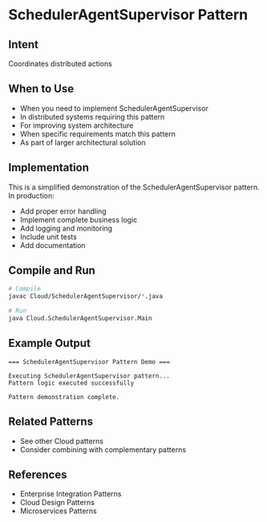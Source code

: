 # SchedulerAgentSupervisor Pattern

## Intent
Coordinates distributed actions

## When to Use
- When you need to implement SchedulerAgentSupervisor
- In distributed systems requiring this pattern
- For improving system architecture
- When specific requirements match this pattern
- As part of larger architectural solution

## Implementation
This is a simplified demonstration of the SchedulerAgentSupervisor pattern. In production:
- Add proper error handling
- Implement complete business logic
- Add logging and monitoring
- Include unit tests
- Add documentation

## Compile and Run
```bash
# Compile
javac Cloud/SchedulerAgentSupervisor/*.java

# Run
java Cloud.SchedulerAgentSupervisor.Main
```

## Example Output
```
=== SchedulerAgentSupervisor Pattern Demo ===

Executing SchedulerAgentSupervisor pattern...
Pattern logic executed successfully

Pattern demonstration complete.
```

## Related Patterns
- See other Cloud patterns
- Consider combining with complementary patterns

## References
- Enterprise Integration Patterns
- Cloud Design Patterns
- Microservices Patterns
